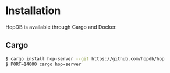 # Installation

HopDB is available through Cargo and Docker.

## Cargo

```sh
$ cargo install hop-server --git https://github.com/hopdb/hop
$ PORT=14000 cargo hop-server
```
